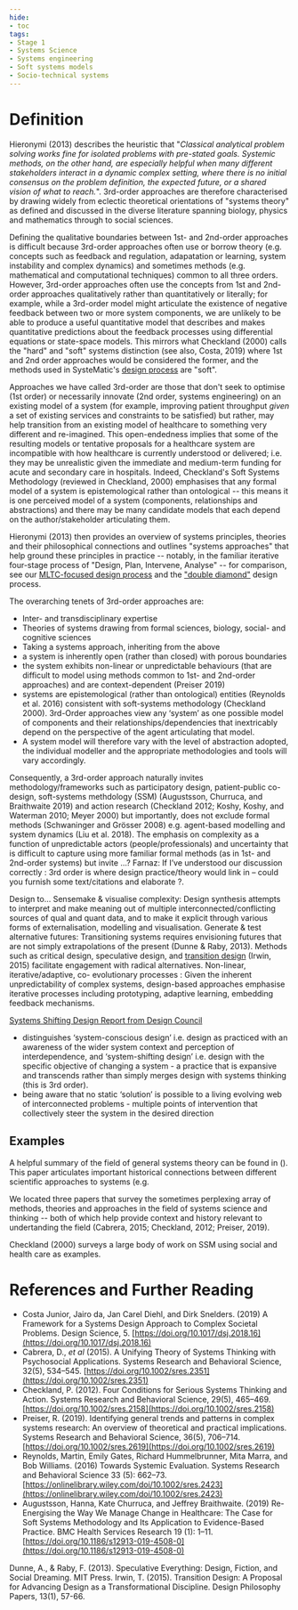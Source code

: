 ```yaml
---
hide:
- toc
tags:
- Stage 1
- Systems Science
- Systems engineering
- Soft systems models
- Socio-technical systems
---
```


# Definition
Hieronymi (2013) describes the heuristic that "*Classical analytical problem solving works fine for isolated problems with pre-stated goals. Systemic methods, on the other hand, are especially helpful when many different stakeholders interact in a dynamic complex setting, where there is no initial consensus on the problem definition, the expected future, or a shared vision of what to reach.*". 3rd-order approaches are therefore characterised by drawing widely from eclectic theoretical orientations of "systems theory" as defined and discussed in the diverse literature spanning biology, physics and mathematics through to social sciences.  

Defining the qualitative boundaries between 1st- and 2nd-order approaches is difficult because 3rd-order approaches often use or borrow theory (e.g. concepts such as feedback and regulation, adapatation or learning, system instability and complex dynamics) and sometimes methods (e.g. mathematical and computational techniques) common to all three orders.  However, 3rd-order approaches often use the concepts from 1st and 2nd-order approaches qualitatively rather than quantitatively or literally; for example, while a 3rd-order model might articulate the existence of negative feedback between two or more system components, we are unlikely to be able to produce a useful quantitative model that describes and makes quantitative predictions about the feedback processes using differential equations or state-space models.  This mirrors what Checkland (2000) calls the "hard" and "soft" systems distinction (see also, Costa, 2019) where 1st and 2nd order approaches would be considered the former, and the methods used in SysteMatic's [design process](https://systematic-nihr.github.io/transdisciplinary-synthesis-strategy/MLTC-learning-system-framework/) are "soft".  

Approaches we have called 3rd-order are those that don't seek to optimise (1st order) or necessarily innovate (2nd order, systems engineering) on an existing model of a system (for example, improving patient throughput *given* a set of existing services and constraints to be satisfied) but rather, may help transition from an existing model of healthcare to something very different and re-imagined.  This open-endedness implies that some of the resulting models or tentative proposals for a healthcare system are incompatible with how healthcare is currently understood or delivered; i.e. they may be unrealistic given the immediate and medium-term funding for acute and secondary care in hospitals.  Indeed, Checkland's Soft Systems Methodology (reviewed in Checkland, 2000) emphasises that any formal model of a system is epistemological rather than ontological -- this means it is one perceived model of a system (components, relationships and abstractions) and there may be many candidate models that each depend on the author/stakeholder articulating them.  

Hieronymi (2013) then provides an overview of systems principles, theories and their philosophical connections and outlines "systems approaches" that help ground these principles in practice -- notably, in the familiar iterative four-stage process of "Design, Plan, Intervene, Analyse" -- for comparison, see our [MLTC-focused design process](https://systematic-nihr.github.io/transdisciplinary-synthesis-strategy/MLTC-learning-system-framework/) and the ["double diamond"](https://en.wikipedia.org/wiki/Double_Diamond_(design_process_model)) design process.

The overarching tenets of 3rd-order approaches are:

 * Inter- and transdisciplinary expertise
 * Theories of systems drawing from formal sciences, biology, social- and cognitive sciences
 * Taking a systems approach, inheriting from the above
 * a system is inherently open (rather than closed) with porous boundaries
 * the system exhibits non-linear or unpredictable behaviours (that are difficult to model using methods common to 1st- and 2nd-order approaches) and are context-dependent (Preiser 2019)
 * systems are epistemological (rather than ontological) entities (Reynolds et al. 2016) consistent with soft-systems methodology (Checkland 2000). 3rd-Order approaches view any ‘system’ as one possible model of components and their relationships/dependencies that inextricably depend on the perspective of the agent articulating that model.
 * A system model will therefore vary with the level of abstraction adopted, the individual modeller and the appropriate methodologies and tools will vary accordingly.
 
Consequently, a 3rd-order approach naturally invites methodology/frameworks such as participatory design, patient-public co-design, soft-systems methdology (SSM) (Augustsson, Churruca, and Braithwaite 2019) and action research (Checkland 2012; Koshy, Koshy, and Waterman 2010; Meyer 2000) but importantly, does not exclude formal methods (Schwaninger and Grösser 2008) e.g. agent-based modelling and system dynamics (Liu et al. 2018). The emphasis on complexity as a function of unpredictable actors (people/professionals) and uncertainty that is difficult to capture using more familiar formal methods (as in 1st- and 2nd-order systems) but invite ...? Farnaz: If I’ve understood our discussion correctly : 3rd order is where design practice/theory would link in – could you furnish some text/citations and elaborate ?.

Design to...
Sensemake & visualise complexity: Design synthesis attempts to interpret and make meaning out of multiple interconnected/conflicting sources of qual and quant data, and to make it explicit through various forms of externalisation, modelling and visualisation.
Generate & test alternative futures: Transitioning systems requires envisioning futures that are not simply extrapolations of the present (Dunne & Raby, 2013). Methods such as critical design, speculative design, and [transition design](https://transitiondesignseminarcmu.net/the-transition-design-framework/) (Irwin, 2015) facilitate engagement with radical alternatives.
Non-linear, iterative/adaptive, co- evolutionary processes : Given the inherent unpredictability of complex systems, design-based approaches emphasise iterative processes including prototyping, adaptive learning, embedding feedback mechanisms.


[Systems Shifting Design Report from Design Council](https://www.designcouncil.org.uk/our-resources/archive/reports-resources/download-our-systems-shifting-design-report-1/) 
- distinguishes ‘system-conscious design’ i.e. design as practiced with an awareness of the wider system context and perception of interdependence, and ‘system-shifting design’ i.e. design with the specific objective of changing a system - a practice that is expansive and transcends rather than simply merges design with systems thinking (this is 3rd order).
- being aware that no static ‘solution’ is possible to a living evolving web of interconnected problems - multiple points of intervention that collectively steer the system in the desired direction

 
## Examples
A helpful summary of the field of general systems theory can be found in ().  This paper articulates important historical connections between different scientific approaches to systems (e.g. 

We located three papers that survey the sometimes perplexing array of methods, theories and approaches in the field of systems science and thinking -- both of which help provide context and history relevant to undertanding the field (Cabrera, 2015; Checkland, 2012; Preiser, 2019). 

Checkland (2000) surveys a large body of work on SSM using social and health care as examples.


# References and Further Reading
 * Costa Junior, Jairo da, Jan Carel Diehl, and Dirk Snelders. (2019) A Framework for a Systems Design Approach to Complex Societal Problems. Design Science, 5. [https://doi.org/10.1017/dsj.2018.16](https://doi.org/10.1017/dsj.2018.16)
 * Cabrera, D., *et al* (2015). A Unifying Theory of Systems Thinking with Psychosocial Applications. Systems Research and Behavioral Science, 32(5), 534–545. [https://doi.org/10.1002/sres.2351](https://doi.org/10.1002/sres.2351)
 * Checkland, P. (2012). Four Conditions for Serious Systems Thinking and Action. Systems Research and Behavioral Science, 29(5), 465–469. [https://doi.org/10.1002/sres.2158](https://doi.org/10.1002/sres.2158)
 * Preiser, R. (2019). Identifying general trends and patterns in complex systems research: An overview of theoretical and practical implications. Systems Research and Behavioral Science, 36(5), 706–714. [https://doi.org/10.1002/sres.2619](https://doi.org/10.1002/sres.2619)
 * Reynolds, Martin, Emily Gates, Richard Hummelbrunner, Mita Marra, and Bob Williams. (2016) Towards Systemic Evaluation. Systems Research and Behavioral Science 33 (5): 662–73. [https://onlinelibrary.wiley.com/doi/10.1002/sres.2423](https://onlinelibrary.wiley.com/doi/10.1002/sres.2423)
 * Augustsson, Hanna, Kate Churruca, and Jeffrey Braithwaite. (2019) Re-Energising the Way We Manage Change in Healthcare: The Case for Soft Systems Methodology and Its Application to Evidence-Based Practice. BMC Health Services Research 19 (1): 1–11. [https://doi.org/10.1186/s12913-019-4508-0](https://doi.org/10.1186/s12913-019-4508-0)

Dunne, A., & Raby, F. (2013). Speculative Everything: Design, Fiction, and Social Dreaming. MIT Press.
Irwin, T. (2015). Transition Design: A Proposal for Advancing Design as a Transformational Discipline. Design Philosophy Papers, 13(1), 57-66.





